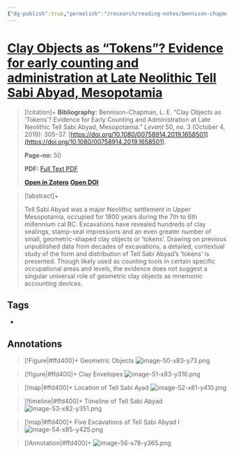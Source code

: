 ```yaml
---
{"dg-publish":true,"permalink":"/research/reading-notes/bennison-chapman-clay-objects-tokens2019/","title":"Clay Objects as “Tokens”? Evidence for early counting and administration at Late Neolithic Tell Sabi Abyad, Mesopotamia","tags":["literature-note","gardenEntry","gardenEntry","gardenEntry","gardenEntry","gardenEntry"]}
---
```




# [Clay Objects as “Tokens”? Evidence for early counting and administration at Late Neolithic Tell Sabi Abyad, Mesopotamia](zotero://select/library/items/5YWY2RH4)

> [!citation]+
>**Bibliography:** Bennison-Chapman, L. E. “Clay Objects as ‘Tokens’? Evidence for Early Counting and Administration at Late Neolithic Tell Sabi Abyad, Mesopotamia.” _Levant_ 50, no. 3 (October 4, 2019): 305–37. [https://doi.org/10.1080/00758914.2019.1658501](https://doi.org/10.1080/00758914.2019.1658501).
>
>**Page-no:** 50
>
>
>
>**PDF:** [Full Text PDF](file:///C:\Users\Henry%20Imler\Zotero\storage\CFZ53EG5\Bennison-Chapman%20-%202019%20-%20Clay%20Objects%20as%20“Tokens”%20Evidence%20for%20early%20count.pdf)
>
>[**Open in Zotero**](zotero://select/library/items/5YWY2RH4)
>[**Open DOI**](https://doi.org/10.1080/00758914.2019.1658501)

> [!abstract]+
> 
> Tell Sabi Abyad was a major Neolithic settlement in Upper Mesopotamia, occupied for 1800 years during the 7th to 6th millennium cal BC. Excavations have revealed hundreds of clay sealings, stamp-seal impressions and an even greater number of small, geometric-shaped clay objects or ‘tokens’. Drawing on previous unpublished data from decades of excavations, a detailed, contextual study of the form and distribution of Tell Sabi Abyad’s ‘tokens’ is presented. Though likely used as counting tools in certain specific occupational areas and levels, the evidence does not suggest a singular universal role of geometric clay objects as mnemonic accounting devices.
> 
 
## Tags
- 

## Annotations

>[!Figure|#ffd400]+ Geometric Objects
>![image-50-x83-y73.png](/img/user/Files/_attachments/bennison-chapmanClayObjectsTokens2019/image-50-x83-y73.png)

>[!figure|#ffd400]+ Clay Envelopes 
>![image-51-x83-y316.png](/img/user/Files/_attachments/bennison-chapmanClayObjectsTokens2019/image-51-x83-y316.png)

>[!map|#ffd400]+ Location of Tell Sabi Ayad 
>![image-52-x81-y410.png](/img/user/Files/_attachments/bennison-chapmanClayObjectsTokens2019/image-52-x81-y410.png)

>[!timeline|#ffd400]+ Timeline of Tell Sabi Abyad 
>![image-53-x82-y351.png](/img/user/Files/_attachments/bennison-chapmanClayObjectsTokens2019/image-53-x82-y351.png)

>[!map|#ffd400]+ Five Excavations of Tell Sabi Abyad I
>![image-54-x85-y425.png](/img/user/Files/_attachments/bennison-chapmanClayObjectsTokens2019/image-54-x85-y425.png)

>[!Annotation|#ffd400]+ 
>![image-56-x78-y365.png](/img/user/Files/_attachments/bennison-chapmanClayObjectsTokens2019/image-56-x78-y365.png)




